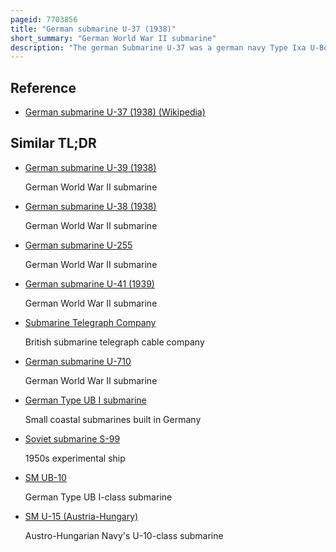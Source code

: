 ```yaml
---
pageid: 7703856
title: "German submarine U-37 (1938)"
short_summary: "German World War II submarine"
description: "The german Submarine U-37 was a german navy Type Ixa U-Boat during World War Ii. The Submarine was laid down on March 15 1937 at the weser Yard of Deschimag Ag in Bremen launched on may 14 1938 and commissioned under Kapitnleutnant Heinrich schuch as Part of the 6th u-boat Flotilla."
---
```


## Reference

- [German submarine U-37 (1938) (Wikipedia)](https://en.wikipedia.org/?curid=7703856)

## Similar TL;DR

- [German submarine U-39 (1938)](/tldr/en/german-submarine-u-39-1938)

  German World War II submarine

- [German submarine U-38 (1938)](/tldr/en/german-submarine-u-38-1938)

  German World War II submarine

- [German submarine U-255](/tldr/en/german-submarine-u-255)

  German World War II submarine

- [German submarine U-41 (1939)](/tldr/en/german-submarine-u-41-1939)

  German World War II submarine

- [Submarine Telegraph Company](/tldr/en/submarine-telegraph-company)

  British submarine telegraph cable company

- [German submarine U-710](/tldr/en/german-submarine-u-710)

  German World War II submarine

- [German Type UB I submarine](/tldr/en/german-type-ub-i-submarine)

  Small coastal submarines built in Germany

- [Soviet submarine S-99](/tldr/en/soviet-submarine-s-99)

  1950s experimental ship

- [SM UB-10](/tldr/en/sm-ub-10)

  German Type UB I-class submarine

- [SM U-15 (Austria-Hungary)](/tldr/en/sm-u-15-austria-hungary)

  Austro-Hungarian Navy's U-10-class submarine
